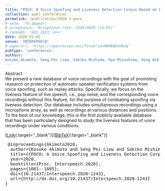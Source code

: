 ```yaml
---
title: "POCO: A Voice Spoofing and Liveness Detection Corpus Based on Pop Noise"
collection: publ_conferences
permalink: /publication/2020-1-poco
# note: 'To appear'
# acceptance: 'Acceptance rate: 1349/9020 (15.0%)'
# rankGGS: 'GGS 2021: A++'
date: 2020-01-01
venue: 'INTERSPEECH'
# paperurl: 'https://openreview.net/forum?id=M6M8BEmd6dq'
pubtype: 'conferences'
authors: ' 
Kosuke Akimoto, Seng Pei Liew, Sakiko Mishima, Ryo Mizushima, Kong Aik Lee'
---
```

Abstract
 <br> 
We present a new database of voice recordings with the goal of promoting research on protection of automatic speaker verification systems from voice spoofing, such as replay attacks. Specifically, we focus on the liveness feature of live speech, i.e., pop noise, and the corresponding voice recordings without this feature, for the purpose of combating spoofing via liveness detection. Our database includes simultaneous recordings using a microphone array, as well as recordings at various distances and positions. To the best of our knowledge, this is the first publicly available database that has been particularly designed to study the liveness features of voice recordings under various conditions.
 <br> 

 [[Link](http://dx.doi.org/10.21437/Interspeech.2020-1243){:target="_blank"}][[BibTeX](/files/bibtex/akimoto2020.bib){:target="_blank"}] 
<pre> @inproceedings{Akimoto2020,
  author={Kosuke Akimoto and Seng Pei Liew and Sakiko Mishima and Ryo Mizushima and Kong Aik Lee},
  title={{POCO: A Voice Spoofing and Liveness Detection Corpus Based on Pop Noise}},
  year=2020,
  booktitle={Proc. Interspeech 2020},
  pages={1081--1085},
  doi={10.21437/Interspeech.2020-1243},
  url={http://dx.doi.org/10.21437/Interspeech.2020-1243}
} </pre>


